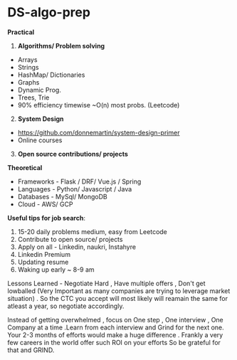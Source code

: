 # DS-algo-prep

**Practical**

 1. **Algorithms/ Problem solving**
 * Arrays 
 * Strings
 * HashMap/ Dictionaries 
 * Graphs
 * Dynamic Prog. 
 * Trees, Trie 
 * 90% efficiency timewise ~O(n) most probs. (Leetcode)
 
 2. **System Design**
 * https://github.com/donnemartin/system-design-primer
 * Online courses

 3. **Open source contributions/ projects**
    

**Theoretical** 
* Frameworks - Flask / DRF/ Vue.js / Spring
* Languages - Python/  Javascript / Java 
* Databases - MySql/ MongoDB
* Cloud - AWS/ GCP 


**Useful tips for job search**: 
1) 15-20 daily problems medium, easy from Leetcode
2) Contribute to open source/ projects
3) Apply on all - Linkedin, naukri, Instahyre 
4) Linkedin Premium
5) Updating resume
6) Waking up early ~ 8-9 am

Lessons Learned - 
Negotiate Hard , Have multiple offers , Don't get lowballed (Very Important as many companies are trying to leverage market situation) . So the CTC you accept will most likely will reamain the same for atleast a year, so negotiate accordingly. 

Instead of getting overwhelmed , focus on One step , One interview , One Company at a time .Learn from each interview and Grind for the next one.  
Your 2-3 months of efforts would make a huge difference .
Frankly a very few careers in the world offer such ROI on your efforts So be grateful for that and GRIND.





 
